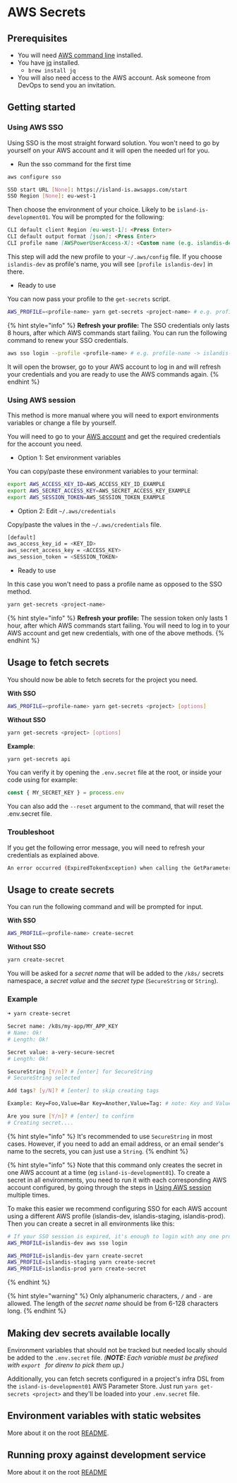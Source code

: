 # AWS Secrets

## Prerequisites

- You will need [AWS command line](https://docs.aws.amazon.com/cli/latest/userguide/install-cliv2.html) installed.
- You have [jq](https://stedolan.github.io/jq/) installed.
  - `brew install jq`
- You will also need access to the AWS account. Ask someone from DevOps to send you an invitation.

## Getting started

### Using AWS SSO

Using SSO is the most straight forward solution. You won't need to go by yourself on your AWS account and it will open the needed url for you.

- Run the sso command for the first time

```bash
aws configure sso

SSO start URL [None]: https://island-is.awsapps.com/start
SSO Region [None]: eu-west-1
```

Then choose the environment of your choice. Likely to be `island-is-development01`. You will be prompted for the following:

```md
CLI default client Region [eu-west-1]: <Press Enter>
CLI default output format [json]: <Press Enter>
CLI profile name [AWSPowerUserAccess-X]: <Custom name (e.g. islandis-dev)> or <Press Enter>
```

This step will add the new profile to your `~/.aws/config` file. If you choose `islandis-dev` as profile's name, you will see `[profile islandis-dev]` in there.

- Ready to use

You can now pass your profile to the `get-secrets` script.

```bash
AWS_PROFILE=<profile-name> yarn get-secrets <project-name> # e.g. profile-name -> islandis-dev as seen above
```

{% hint style="info" %}
**Refresh your profile:** The SSO credentials only lasts 8 hours, after which AWS commands start failing. You can run the following command to renew your SSO credentials.

```bash
aws sso login --profile <profile-name> # e.g. profile-name -> islandis-dev as seen above
```

It will open the browser, go to your AWS account to log in and will refresh your credentials and you are ready to use the AWS commands again.
{% endhint %}

### Using AWS session

This method is more manual where you will need to export environments variables or change a file by yourself.

You will need to go to your [AWS account](https://island-is.awsapps.com/start) and get the required credentials for the account you need.

- Option 1: Set environment variables

You can copy/paste these environment variables to your terminal:

```bash
export AWS_ACCESS_KEY_ID=AWS_ACCESS_KEY_ID_EXAMPLE
export AWS_SECRET_ACCESS_KEY=AWS_SECRET_ACCESS_KEY_EXAMPLE
export AWS_SESSION_TOKEN=AWS_SESSION_TOKEN_EXAMPLE
```

- Option 2: Edit `~/.aws/credentials`

Copy/paste the values in the `~/.aws/credentials` file.

```bash
[default]
aws_access_key_id = <KEY_ID>
aws_secret_access_key = <ACCESS_KEY>
aws_session_token = <SESSION_TOKEN>
```

- Ready to use

In this case you won't need to pass a profile name as opposed to the SSO method.

```bash
yarn get-secrets <project-name>
```

{% hint style="info" %}
**Refresh your profile:** The session token only lasts 1 hour, after which AWS commands start failing. You will need to log in to your AWS account and get new credentials, with one of the above methods.
{% endhint %}

## Usage to fetch secrets

You should now be able to fetch secrets for the project you need.

**With SSO**

```bash
AWS_PROFILE=<profile-name> yarn get-secrets <project> [options]
```

**Without SSO**

```bash
yarn get-secrets <project> [options]
```

**Example**:

```bash
yarn get-secrets api
```

You can verify it by opening the `.env.secret` file at the root, or inside your code using for example:

```typescript
const { MY_SECRET_KEY } = process.env
```

You can also add the `--reset` argument to the command, that will reset the .env.secret file.

### Troubleshoot

If you get the following error message, you will need to refresh your credentials as explained above.

```bash
An error occurred (ExpiredTokenException) when calling the GetParametersByPath operation: The security token included in the request is expired
```

## Usage to create secrets

You can run the following command and will be prompted for input.

**With SSO**

```bash
AWS_PROFILE=<profile-name> create-secret
```

**Without SSO**

```bash
yarn create-secret
```

You will be asked for a _secret name_ that will be added to the `/k8s/` secrets namespace, a _secret value_ and the _secret type_ (`SecureString` or `String`).

### Example

```bash
➜ yarn create-secret

Secret name: /k8s/my-app/MY_APP_KEY
# Name: Ok!
# Length: Ok!

Secret value: a-very-secure-secret
# Length: Ok!

SecureString [Y/n]? # [enter] for SecureString
# SecureString selected

Add tags? [y/N]? # [enter] to skip creating tags

Example: Key=Foo,Value=Bar Key=Another,Value=Tag: # note: Key and Value are case sensitive! Create multiple tags by separating with whitespace.

Are you sure [Y/n]? # [enter] to confirm
# Creating secret....
```

{% hint style="info" %}
It's recommended to use `SecureString` in most cases. However, if you need to add an email address, or an email sender's name to the secrets, you can just use a `String`.
{% endhint %}

{% hint style="info" %}
Note that this command only creates the secret in one AWS account at a time (eg `island-is-development01`). To create a secret in all environments, you need to run it with each corresponding AWS account configured, by going through the steps in [Using AWS session](#using-aws-session) multiple times.

To make this easier we recommend configuring SSO for each AWS account using a different AWS profile (islandis-dev, islandis-staging, islandis-prod). Then you can create a secret in all environments like this:

```bash
# If your SSO session is expired, it's enough to login with any one profile since they share the same SSO session.
AWS_PROFILE=islandis-dev aws sso login

AWS_PROFILE=islandis-dev yarn create-secret
AWS_PROFILE=islandis-staging yarn create-secret
AWS_PROFILE=islandis-prod yarn create-secret
```

{% endhint %}

{% hint style="warning" %}
Only alphanumeric characters, `/` and `-` are allowed. The length of the _secret name_ should be from 6-128 characters long.
{% endhint %}

## Making dev secrets available locally

Environment variables that should not be tracked but needed locally should be added to the `.env.secret` file. _(**NOTE:** Each variable must be prefixed with `export ` for direnv to pick them up.)_

Additionally, you can fetch secrets configured in a project's infra DSL from the `island-is-development01` AWS Parameter Store. Just run `yarn get-secrets <project>` and they'll be loaded into your `.env.secret` file.

## Environment variables with static websites

More about it on the root [README](../../README.md#environment-variables-with-static-websites).

## Running proxy against development service

More about it on the root [README](../../README.md#running-proxy-against-development-service)
